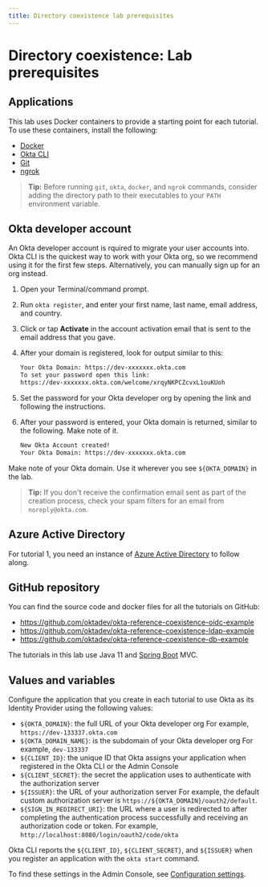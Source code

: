 ```yaml
---
title: Directory coexistence lab prerequisites
---
```


# Directory coexistence: Lab prerequisites

## Applications

This lab uses Docker containers to provide a starting point for each tutorial. To use these containers, install the following:

* [Docker](https://docs.docker.com/get-docker/)
* [Okta CLI](https://cli.okta.com/)
* [Git](https://git-scm.com/downloads)
* [ngrok](https://ngrok.com/download)

> **Tip:** Before running `git`, `okta`, `docker`, and `ngrok` commands, consider adding the directory path to their executables to your `PATH` environment variable.

## Okta developer account

An Okta developer account is rquired to migrate your user accounts into. Okta CLI is the quickest way to work with your Okta org, so we recommend using it for the first few steps. Alternatively, you can manually sign up for an org instead.

1. Open your Terminal/command prompt.
2. Run `okta register`, and enter your first name, last name, email address, and country.
3. Click or tap **Activate** in the account activation email that is sent to the email address that you gave.
4. After your domain is registered, look for output similar to this:

   ```txt
   Your Okta Domain: https://dev-xxxxxxx.okta.com
   To set your password open this link:
   https://dev-xxxxxxx.okta.com/welcome/xrqyNKPCZcvxL1ouKUoh
   ```

5. Set the password for your Okta developer org by opening the link and following the instructions.
6. After your password is entered, your Okta domain is returned, similar to the following. Make note of it.

   ```txt
   New Okta Account created!
   Your Okta Domain: https://dev-xxxxxxx.okta.com
   ```

Make note of your Okta domain. Use it wherever you see `${OKTA_DOMAIN}` in the lab.

> **Tip:** If you don't receive the confirmation email sent as part of the creation process, check your spam filters for an email from `noreply@okta.com`.

## Azure Active Directory

For tutorial 1, you need an instance of [Azure Active Directory](https://azure.microsoft.com/en-ca/products/active-directory/) to follow along.

## GitHub repository

You can find the source code and docker files for all the tutorials on GitHub:

* <https://github.com/oktadev/okta-reference-coexistence-oidc-example>
* <https://github.com/oktadev/okta-reference-coexistence-ldap-example>
* <https://github.com/oktadev/okta-reference-coexistence-db-example>

The tutorials in this lab use Java 11 and [Spring Boot](https://spring.io/projects/spring-boot) MVC.

## Values and variables

Configure the application that you create in each tutorial to use Okta as its Identity Provider using the following values:

* `${OKTA_DOMAIN}`: the full URL of your Okta developer org
   For example, `https://dev-133337.okta.com`
* `${OKTA_DOMAIN_NAME}`: is the subdomain of your Okta developer org
   For example, `dev-133337`
* `${CLIENT_ID}`: the unique ID that Okta assigns your application when registered in the Okta CLI or the Admin Console
* `${CLIENT_SECRET}`: the secret the application uses to authenticate with the authorization server
* `${ISSUER}`: the URL of your authorization server
   For example, the default custom authorization server is `https://${OKTA_DOMAIN}/oauth2/default`.
* `${SIGN_IN_REDIRECT_URI}`: the URL where a user is redirected to after completing the authentication process successfully and receiving an authorization code or token.
   For example, `http://localhost:8080/login/oauth2/code/okta`

Okta CLI reports the `${CLIENT_ID}`, `${CLIENT_SECRET}`, and `${ISSUER}` when you register an application with the `okta start` command.

To find these settings in the Admin Console, see [Configuration settings](/docs/guides/oie-embedded-common-download-setup-app/java/main/#configuration-settings).
